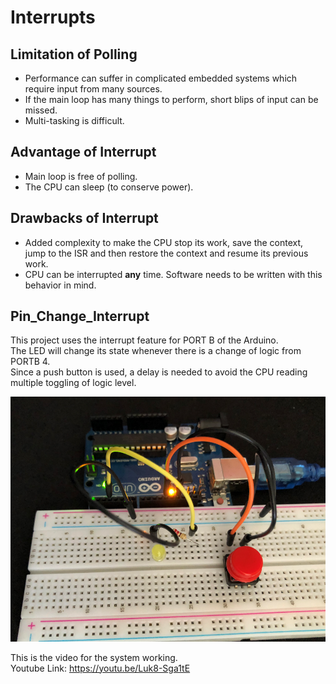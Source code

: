 
# Interrupts

## Limitation of Polling

- Performance can suffer in complicated embedded systems which require input from many sources.
- If the main loop has many things to perform, short blips of input can be missed.
- Multi-tasking is difficult.

## Advantage of Interrupt

- Main loop is free of polling.
- The CPU can sleep (to conserve power).

## Drawbacks of Interrupt

- Added complexity to make the CPU stop its work, save the context, jump to the ISR and then restore the context and resume its previous work.
- CPU can be interrupted **any** time. Software needs to be written with this behavior in mind.

## Pin_Change_Interrupt

This project uses the interrupt feature for PORT B of the Arduino.  
The LED will change its state whenever there is a change of logic from PORTB 4.  
Since a push button is used, a delay is needed to avoid the CPU reading multiple toggling of logic level.  

![Circuit Diagram](./CircuitDiagram.png)

This is the video for the system working.  
Youtube Link: https://youtu.be/Luk8-Sga1tE
